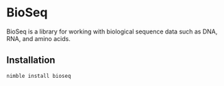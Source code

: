 # BioSeq
BioSeq is a library for working with biological sequence data such as DNA, RNA, and amino acids.

## Installation 
```bash
nimble install bioseq
```


<!-- ## Types
There are five fundamental types. `DNA`, `RNA`, `StrictDNA`, `StrictRNA`, and 
`AminoAcid`. These are `enum` types which simplifies a lot of things and 
provides type safety. These `enum` types are grouped into several aliases for 
convenience. These groups are briefly outlined below and discussed in greater 
detail later.

1. `Nucleotide` alias 
  - Includes the `DNA` type and the `RNA` `enum` types.
  - These types allows ambiguous bases and gaps.
  - Some sequence comparisons can be done very fast with these.

2. `StrictNucleotide` alias
  - Includes the `StrictDNA` and the `StrictRNA` `enum` types.
  - These types do not allow gaps or ambiguous bases. 
  - Can be stored in bit seqs to reduce memory and speed up certain sequence comparisons. 

3. `AnyNucleotide` alias
  - Alias for either `Nucleotide` or `StrictNucleotide`.

3. `AminoAcid`
  - `enum` type representing amino acids.



## Nucleotide
The `Nucleotide` type is an alias for the `DNA` and `RNA` enum types that
represent the IUPAC nucleic acid code. These enums map to characters, 8 bit  
unsigned integers, and complementary nucleotides as seen in the table below. 
The 8 bit unsigned integer representation of the IUPAC code follows:
http://ape-package.ird.fr/misc/BitLevelCodingScheme.html

This encoding allows for very fast sequence comparisons when nucleic acids 
are ambiguous.

| Char   |  Binary    | uint8 | Definition       | Complement|
|--------|------------|-------|------------------|-----------|
| A      |  10001000  | 136   | Adenine          | T/U       |
| G      |  01001000  | 72    | Guanine          | C         |
| C      |  00101000  | 40    | Cytosine         | G         |
| T/U    |  00011000  | 24    | Thymine/Uracil   | A         |
| R      |  11000000  | 192   | A or G           | Y         |
| M      |  10100000  | 160   | A or C           | K         |
| W      |  10010000  | 144   | A or T/U         | W         |
| S      |  01100000  | 96    | G or C           | S         |
| K      |  01010000  | 80    | G or T/U         | M         |
| Y      |  00110000  | 48    | C or T/U         | R         |
| V      |  11100000  | 224   | Not T/U          | B         |
| H      |  10110000  | 176   | Not G            | D         |
| D      |  11010000  | 208   | Not C            | H         |
| B      |  01110000  | 112   | Not A            | V         |
| N      |  11110000  | 240   | Any base         | N         |
| -      |  00000100  | 4     | Alignment gap    | -         |
| ?	     |  00000010  | 2     |Unknown character | ?         |

### Parsing
Characters such as those from a nucleotide string read from a file are 
parsed using `parseChar`. You must specify whether the character should be 
parsed as the `DNA` or `RNA` type. An exception will be raised if an invalid  
character is given.

```
var      
  dna = parseChar('T', DNA)
  rna = parseChar('U', RNA)
```

Nucleotides


###


## Nucleotide




## StrictNucleotide


## AminoAcid


## TwoBitSequence  -->



